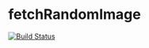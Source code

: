 # fetchRandomImage

[![Build Status](https://travis-ci.com/rafaelpivatto/fetchRandomImage.svg?branch=master)](https://travis-ci.com/rafaelpivatto/fetchRandomImage)